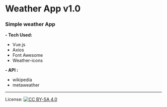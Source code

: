 # Weather App v1.0
<h3> Simple weather App </h3>
<strong>- Tech Used:</strong>

- Vue.js
- Axios
- Font Awesome
- Weather-icons

<strong>- API :</strong>

- wikipedia
- metaweather

***
License: [![CC BY-SA 4.0](https://img.shields.io/badge/License-CC%20BY--SA%204.0-lightgrey.svg "CC")](https://creativecommons.org/licenses/by-sa/4.0/)
